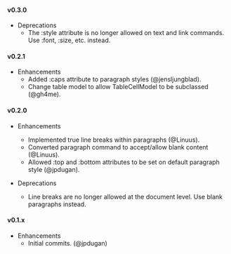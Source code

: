 #### v0.3.0

* Deprecations
  * The :style attribute is no longer allowed on text and link commands. Use :font, :size, etc. instead.


#### v0.2.1

* Enhancements
  * Added :caps attribute to paragraph styles (@jensljungblad).
  * Change table model to allow TableCellModel to be subclassed (@gh4me).


#### v0.2.0

* Enhancements
	* Implemented true line breaks within paragraphs (@Linuus).
	* Converted paragraph command to accept/allow blank content (@Linuus).
	* Allowed :top and :bottom attributes to be set on default paragraph style (@jpdugan).


* Deprecations
	* Line breaks are no longer allowed at the document level. Use blank paragraphs instead.



#### v0.1.x

* Enhancements
	* Initial commits. (@jpdugan)
